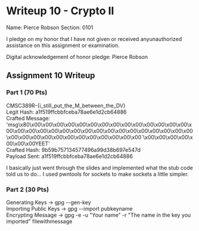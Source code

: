 Writeup 10 - Crypto II
=====

Name: Pierce Robson
Section: 0101

I pledge on my honor that I have not given or received anyunauthorized assistance on this assignment or examination.

Digital acknowledgement of honor pledge: Pierce Robson

## Assignment 10 Writeup

### Part 1 (70 Pts)  
CMSC389R-{i_still_put_the_M_between_the_DV}  
Legit Hash: a1f519ffcbbfceba78ae6e1d2cb64886  
Crafted Message: 'msg\x80\x00\x00\x00\x00\x00\x00\x00\x00\x00\x00\x00\x00\x00\x00\x00\x00\x00\x00\x00\x00\x00\x00\x00\x00\x00\x00\x00\x00\x00\x00\x00\x00\x00\x00\x00\x00\x00\x00\x00\x00\x00\x00\x00`\x00\x00\x00\x00\x00\x00\x00YEET'  
Crafted Hash: 9b59b757134577496a99d38b697e547d  
Payload Sent: a1f519ffcbbfceba78ae6e1d2cb64886  

I basically just went through the slides and implemented what the stub code told us to do... I used pwntools for sockets to make sockets a little simpler.

### Part 2 (30 Pts)
  
Generating Keys -> gpg --gen-key  
Importing Public Keys -> gpg --import pubkeyname  
Encrypting Message -> gpg -e -u "Your name" -r "The name in the key you imported" filewithmessage  



